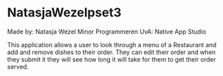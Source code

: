 # NatasjaWezelpset3

Made by: Natasja Wezel
Minor Programmeren UvA: Native App Studio


This application allows a user to look through a menu of a Restaurant and add and remove dishes to their order. They can edit their order and when they submit it they will see how long it will take for them to get their order served. 
